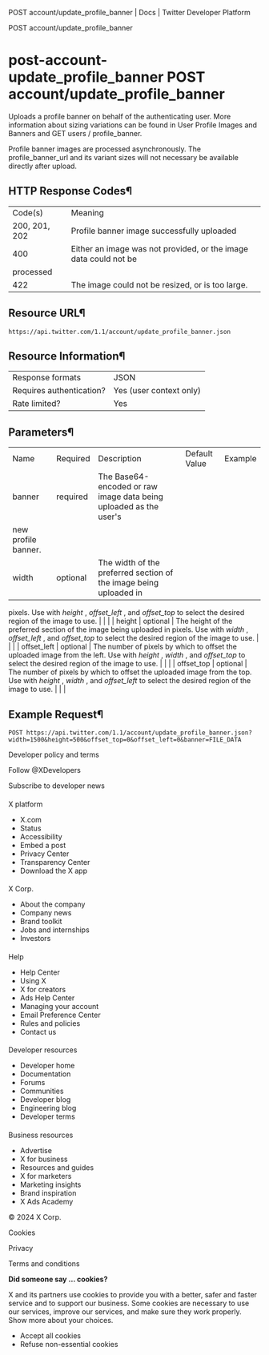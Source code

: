 
POST
account/update\_profile\_banner | Docs | Twitter Developer Platform 

POST
account/update\_profile\_banner

post-account-update\_profile\_banner
POST
account/update\_profile\_banner
====================================

Uploads a profile banner on behalf of the authenticating user. More
information about sizing variations can be found in User
Profile Images and Banners and GET
users / profile\_banner.

Profile banner images are processed asynchronously. The
profile\_banner\_url and its variant sizes will not necessary be available
directly after upload.

HTTP Response Codes¶
--------------------

|  |  |
| --- | --- |
| Code(s) | Meaning |
| 200, 201, 202 | Profile banner image successfully uploaded |
| 400 | Either an image was not provided, or the image data could not be
processed |
| 422 | The image could not be resized, or is too large. |

Resource URL¶
-------------

`https://api.twitter.com/1.1/account/update_profile_banner.json`

Resource Information¶
---------------------

|  |  |
| --- | --- |
| Response formats | JSON |
| Requires authentication? | Yes (user context only) |
| Rate limited? | Yes |

Parameters¶
-----------

|  |  |  |  |  |
| --- | --- | --- | --- | --- |
| Name | Required | Description | Default Value | Example |
| banner | required | The Base64-encoded or raw image data being uploaded as the user's
new profile banner. |  |  |
| width | optional | The width of the preferred section of the image being uploaded in
pixels. Use with *height* , *offset\_left* , and
*offset\_top* to select the desired region of the image to
use. |  |  |
| height | optional | The height of the preferred section of the image being uploaded in
pixels. Use with *width* , *offset\_left* , and
*offset\_top* to select the desired region of the image to
use. |  |  |
| offset\_left | optional | The number of pixels by which to offset the uploaded image from the
left. Use with *height* , *width* , and
*offset\_top* to select the desired region of the image to
use. |  |  |
| offset\_top | optional | The number of pixels by which to offset the uploaded image from the
top. Use with *height* , *width* , and
*offset\_left* to select the desired region of the image to
use. |  |  |

Example Request¶
----------------

`POST https://api.twitter.com/1.1/account/update_profile_banner.json?width=1500&height=500&offset_top=0&offset_left=0&banner=FILE_DATA`

Developer policy and terms

Follow @XDevelopers

Subscribe to developer news

#### 
 X platform

* X.com
* Status
* Accessibility
* Embed a post
* Privacy Center
* Transparency Center
* Download the X app

#### 
 X Corp.

* About the company
* Company news
* Brand toolkit
* Jobs and internships
* Investors

#### 
 Help

* Help Center
* Using X
* X for creators
* Ads Help Center
* Managing your account
* Email Preference Center
* Rules and policies
* Contact us

#### 
 Developer resources

* Developer home
* Documentation
* Forums
* Communities
* Developer blog
* Engineering blog
* Developer terms

#### 
 Business resources

* Advertise
* X for business
* Resources and guides
* X for marketers
* Marketing insights
* Brand inspiration
* X Ads Academy

 © 2024 X Corp.

Cookies

Privacy

Terms and conditions

**Did someone say … cookies?**  

 X and its partners use cookies to provide you with a better, safer and
 faster service and to support our business. Some cookies are necessary to use
 our services, improve our services, and make sure they work properly.
 Show more about your choices.

* Accept all cookies
* Refuse non-essential cookies